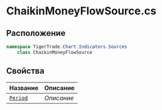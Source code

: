 
# ChaikinMoneyFlowSource.cs
## Расположение
```csharp
namespace TigerTrade.Chart.Indicators.Sources  
    class ChaikinMoneyFlowSource
```

## Свойства
| Название | Описание |
| --- | --- |
| [`Period`](./Свойства/Period.md) | *Описание* |
